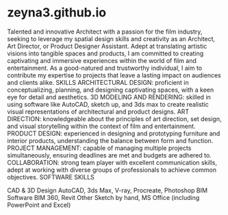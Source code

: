 # zeyna3.github.io

Talented and innovative Architect with a passion for the film industry, seeking to leverage my spatial design skills and creativity as an Architect, Art Director, or Product Designer Assistant. 
Adept at translating artistic visions into tangible spaces and products, I am committed to creating captivating and immersive experiences within the world of film and entertainment.
As a good-natured and trustworthy individual, I aim to contribute my expertise to projects that leave a lasting impact on audiences and clients alike.
SKILLS
ARCHITECTURAL DESIGN: proficient in conceptualizing, planning, and designing captivating spaces, with a keen eye for detail and aesthetics.
3D MODELING AND RENDERING: skilled in using software like AutoCAD, sketch up, and 3ds max to create realistic visual representations of architectural and product designs.
ART DIRECTION: knowledgeable about the principles of art direction, set design, and visual storytelling within the context of film and entertainment.
PRODUCT DESIGN: experienced in designing and prototyping furniture and interior products, understanding the balance between form and function.
PROJECT MANAGEMENT: capable of managing multiple projects simultaneously, ensuring deadlines are met and budgets are adhered to.
COLLABORATION: strong team player with excellent communication skills, adept at working with diverse groups of professionals to achieve common objectives.
SOFTWARE SKILLS

CAD & 3D Design
AutoCAD, 3ds Max, V-ray, Procreate, Photoshop 
BIM Software
BIM 360, Revit
Other 
Sketch by hand, MS Office (including PowerPoint and Excel)
